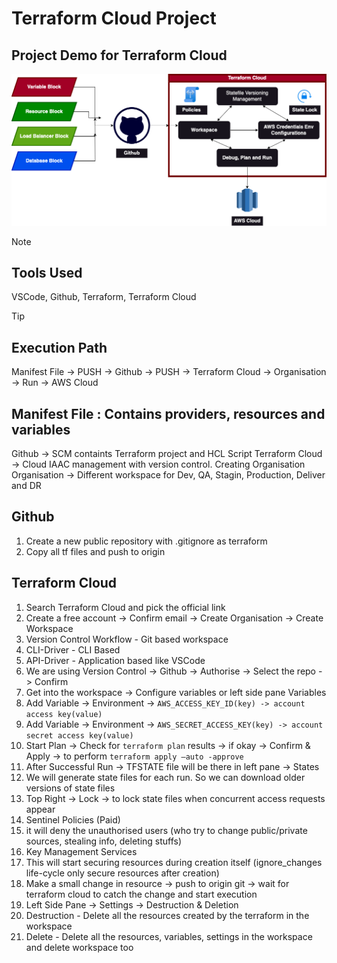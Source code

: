 # Terraform Cloud Project
## Project Demo for Terraform Cloud

![plot](./Path.png)


>[!Note]
>## Tools Used
>VSCode, Github, Terraform, Terraform Cloud

>[!Tip]
>## Execution Path
>Manifest File -> PUSH -> Github -> PUSH -> Terraform Cloud -> Organisation -> Run -> AWS Cloud

## Manifest File : Contains providers, resources and variables
Github -> SCM containts Terraform project and HCL Script 
Terraform Cloud -> Cloud IAAC management with version control. Creating Organisation
Organisation -> Different workspace for Dev, QA, Stagin, Production, Deliver and DR

## Github 
1. Create a new public repository with .gitignore as terraform
2. Copy all tf files and push to origin

## Terraform Cloud
1. Search Terraform Cloud and pick the official link
2. Create a free account -> Confirm email -> Create Organisation -> Create Workspace
3. Version Control Workflow - Git based workspace
4. CLI-Driver - CLI Based
5. API-Driver - Application based like VSCode
6. We are using Version Control -> Github -> Authorise -> Select the repo -> Confirm 
7. Get into the workspace -> Configure variables or left side pane Variables 
8. Add Variable -> Environment -> ```AWS_ACCESS_KEY_ID(key) -> account access key(value)```
9. Add Variable -> Environment -> ```AWS_SECRET_ACCESS_KEY(key) -> account secret access key(value)```
10. Start Plan -> Check for ```terraform plan``` results -> if okay -> Confirm & Apply -> to perform ```terraform apply —auto -approve```
11. After Successful Run -> TFSTATE file will be there in left pane -> States
12. We will generate state files for each run. So we can download older versions of state files
13. Top Right -> Lock -> to lock state files when concurrent access requests appear
14. Sentinel Policies (Paid)
15. it will deny the unauthorised users (who try to change public/private sources, stealing info, deleting stuffs)
16. Key Management Services
17. This will start securing resources during creation itself (ignore_changes life-cycle only secure resources after creation)
18. Make a small change in resource -> push to origin git -> wait for terraform cloud to catch the change and start execution
19. Left Side Pane -> Settings -> Destruction & Deletion 
20. Destruction - Delete all the resources created by the terraform in the workspace
21. Delete - Delete all the resources, variables, settings in the workspace and delete workspace too

